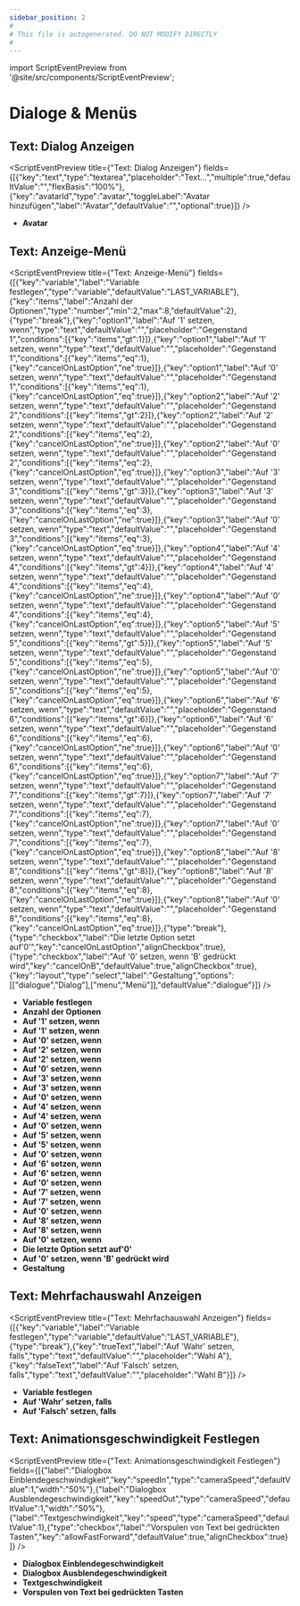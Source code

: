 ```yaml
---
sidebar_position: 2
#
# This file is autogenerated. DO NOT MODIFY DIRECTLY
#
---
```


import ScriptEventPreview from '@site/src/components/ScriptEventPreview';

# Dialoge & Menüs

## Text: Dialog Anzeigen
<ScriptEventPreview title={"Text: Dialog Anzeigen"} fields={[{"key":"text","type":"textarea","placeholder":"Text...","multiple":true,"defaultValue":"","flexBasis":"100%"},{"key":"avatarId","type":"avatar","toggleLabel":"Avatar hinzufügen","label":"Avatar","defaultValue":"","optional":true}]} />

- **Avatar**  

## Text: Anzeige-Menü
<ScriptEventPreview title={"Text: Anzeige-Menü"} fields={[{"key":"variable","label":"Variable festlegen","type":"variable","defaultValue":"LAST_VARIABLE"},{"key":"items","label":"Anzahl der Optionen","type":"number","min":2,"max":8,"defaultValue":2},{"type":"break"},{"key":"option1","label":"Auf '1' setzen, wenn","type":"text","defaultValue":"","placeholder":"Gegenstand 1","conditions":[{"key":"items","gt":1}]},{"key":"option1","label":"Auf '1' setzen, wenn","type":"text","defaultValue":"","placeholder":"Gegenstand 1","conditions":[{"key":"items","eq":1},{"key":"cancelOnLastOption","ne":true}]},{"key":"option1","label":"Auf '0' setzen, wenn","type":"text","defaultValue":"","placeholder":"Gegenstand 1","conditions":[{"key":"items","eq":1},{"key":"cancelOnLastOption","eq":true}]},{"key":"option2","label":"Auf '2' setzen, wenn","type":"text","defaultValue":"","placeholder":"Gegenstand 2","conditions":[{"key":"items","gt":2}]},{"key":"option2","label":"Auf '2' setzen, wenn","type":"text","defaultValue":"","placeholder":"Gegenstand 2","conditions":[{"key":"items","eq":2},{"key":"cancelOnLastOption","ne":true}]},{"key":"option2","label":"Auf '0' setzen, wenn","type":"text","defaultValue":"","placeholder":"Gegenstand 2","conditions":[{"key":"items","eq":2},{"key":"cancelOnLastOption","eq":true}]},{"key":"option3","label":"Auf '3' setzen, wenn","type":"text","defaultValue":"","placeholder":"Gegenstand 3","conditions":[{"key":"items","gt":3}]},{"key":"option3","label":"Auf '3' setzen, wenn","type":"text","defaultValue":"","placeholder":"Gegenstand 3","conditions":[{"key":"items","eq":3},{"key":"cancelOnLastOption","ne":true}]},{"key":"option3","label":"Auf '0' setzen, wenn","type":"text","defaultValue":"","placeholder":"Gegenstand 3","conditions":[{"key":"items","eq":3},{"key":"cancelOnLastOption","eq":true}]},{"key":"option4","label":"Auf '4' setzen, wenn","type":"text","defaultValue":"","placeholder":"Gegenstand 4","conditions":[{"key":"items","gt":4}]},{"key":"option4","label":"Auf '4' setzen, wenn","type":"text","defaultValue":"","placeholder":"Gegenstand 4","conditions":[{"key":"items","eq":4},{"key":"cancelOnLastOption","ne":true}]},{"key":"option4","label":"Auf '0' setzen, wenn","type":"text","defaultValue":"","placeholder":"Gegenstand 4","conditions":[{"key":"items","eq":4},{"key":"cancelOnLastOption","eq":true}]},{"key":"option5","label":"Auf '5' setzen, wenn","type":"text","defaultValue":"","placeholder":"Gegenstand 5","conditions":[{"key":"items","gt":5}]},{"key":"option5","label":"Auf '5' setzen, wenn","type":"text","defaultValue":"","placeholder":"Gegenstand 5","conditions":[{"key":"items","eq":5},{"key":"cancelOnLastOption","ne":true}]},{"key":"option5","label":"Auf '0' setzen, wenn","type":"text","defaultValue":"","placeholder":"Gegenstand 5","conditions":[{"key":"items","eq":5},{"key":"cancelOnLastOption","eq":true}]},{"key":"option6","label":"Auf '6' setzen, wenn","type":"text","defaultValue":"","placeholder":"Gegenstand 6","conditions":[{"key":"items","gt":6}]},{"key":"option6","label":"Auf '6' setzen, wenn","type":"text","defaultValue":"","placeholder":"Gegenstand 6","conditions":[{"key":"items","eq":6},{"key":"cancelOnLastOption","ne":true}]},{"key":"option6","label":"Auf '0' setzen, wenn","type":"text","defaultValue":"","placeholder":"Gegenstand 6","conditions":[{"key":"items","eq":6},{"key":"cancelOnLastOption","eq":true}]},{"key":"option7","label":"Auf '7' setzen, wenn","type":"text","defaultValue":"","placeholder":"Gegenstand 7","conditions":[{"key":"items","gt":7}]},{"key":"option7","label":"Auf '7' setzen, wenn","type":"text","defaultValue":"","placeholder":"Gegenstand 7","conditions":[{"key":"items","eq":7},{"key":"cancelOnLastOption","ne":true}]},{"key":"option7","label":"Auf '0' setzen, wenn","type":"text","defaultValue":"","placeholder":"Gegenstand 7","conditions":[{"key":"items","eq":7},{"key":"cancelOnLastOption","eq":true}]},{"key":"option8","label":"Auf '8' setzen, wenn","type":"text","defaultValue":"","placeholder":"Gegenstand 8","conditions":[{"key":"items","gt":8}]},{"key":"option8","label":"Auf '8' setzen, wenn","type":"text","defaultValue":"","placeholder":"Gegenstand 8","conditions":[{"key":"items","eq":8},{"key":"cancelOnLastOption","ne":true}]},{"key":"option8","label":"Auf '0' setzen, wenn","type":"text","defaultValue":"","placeholder":"Gegenstand 8","conditions":[{"key":"items","eq":8},{"key":"cancelOnLastOption","eq":true}]},{"type":"break"},{"type":"checkbox","label":"Die letzte Option setzt auf'0'","key":"cancelOnLastOption","alignCheckbox":true},{"type":"checkbox","label":"Auf '0' setzen, wenn 'B' gedrückt wird","key":"cancelOnB","defaultValue":true,"alignCheckbox":true},{"key":"layout","type":"select","label":"Gestaltung","options":[["dialogue","Dialog"],["menu","Menü"]],"defaultValue":"dialogue"}]} />

- **Variable festlegen**  
- **Anzahl der Optionen**  
- **Auf '1' setzen, wenn**  
- **Auf '1' setzen, wenn**  
- **Auf '0' setzen, wenn**  
- **Auf '2' setzen, wenn**  
- **Auf '2' setzen, wenn**  
- **Auf '0' setzen, wenn**  
- **Auf '3' setzen, wenn**  
- **Auf '3' setzen, wenn**  
- **Auf '0' setzen, wenn**  
- **Auf '4' setzen, wenn**  
- **Auf '4' setzen, wenn**  
- **Auf '0' setzen, wenn**  
- **Auf '5' setzen, wenn**  
- **Auf '5' setzen, wenn**  
- **Auf '0' setzen, wenn**  
- **Auf '6' setzen, wenn**  
- **Auf '6' setzen, wenn**  
- **Auf '0' setzen, wenn**  
- **Auf '7' setzen, wenn**  
- **Auf '7' setzen, wenn**  
- **Auf '0' setzen, wenn**  
- **Auf '8' setzen, wenn**  
- **Auf '8' setzen, wenn**  
- **Auf '0' setzen, wenn**  
- **Die letzte Option setzt auf'0'**  
- **Auf '0' setzen, wenn 'B' gedrückt wird**  
- **Gestaltung**  

## Text: Mehrfachauswahl Anzeigen
<ScriptEventPreview title={"Text: Mehrfachauswahl Anzeigen"} fields={[{"key":"variable","label":"Variable festlegen","type":"variable","defaultValue":"LAST_VARIABLE"},{"type":"break"},{"key":"trueText","label":"Auf 'Wahr' setzen, falls","type":"text","defaultValue":"","placeholder":"Wahl A"},{"key":"falseText","label":"Auf 'Falsch' setzen, falls","type":"text","defaultValue":"","placeholder":"Wahl B"}]} />

- **Variable festlegen**  
- **Auf 'Wahr' setzen, falls**  
- **Auf 'Falsch' setzen, falls**  

## Text: Animationsgeschwindigkeit Festlegen
<ScriptEventPreview title={"Text: Animationsgeschwindigkeit Festlegen"} fields={[{"label":"Dialogbox Einblendegeschwindigkeit","key":"speedIn","type":"cameraSpeed","defaultValue":1,"width":"50%"},{"label":"Dialogbox Ausblendegeschwindigkeit","key":"speedOut","type":"cameraSpeed","defaultValue":1,"width":"50%"},{"label":"Textgeschwindigkeit","key":"speed","type":"cameraSpeed","defaultValue":1},{"type":"checkbox","label":"Vorspulen von Text bei gedrückten Tasten","key":"allowFastForward","defaultValue":true,"alignCheckbox":true}]} />

- **Dialogbox Einblendegeschwindigkeit**  
- **Dialogbox Ausblendegeschwindigkeit**  
- **Textgeschwindigkeit**  
- **Vorspulen von Text bei gedrückten Tasten**  

